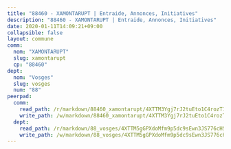 ```yaml
---
title: "88460 - XAMONTARUPT | Entraide, Annonces, Initiatives"
description: "88460 - XAMONTARUPT | Entraide, Annonces, Initiatives"
date: 2020-01-11T14:09:21+09:00
collapsible: false
layout: commune
comm:
  nom: "XAMONTARUPT"
  slug: xamontarupt
  cp: "88460"
dept:
  nom: "Vosges"
  slug: vosges
  num: "88"
peerpad:
  comm:
    read_path: /r/markdown/88460_xamontarupt/4XTTM3Ygj7rJ2tuEto1C4rozT1ye3bf5ujXAth4CFb9L7pd7n
    write_path: /w/markdown/88460_xamontarupt/4XTTM3Ygj7rJ2tuEto1C4rozT1ye3bf5ujXAth4CFb9L7pd7n-K3TgUiomFivbnyv4AX5iVjFCTWw8sDQzNzcwpySE3EKw3uyeCRyNw1uDkwfuFg74mDF4CyEQuxVP6nNnw4f7saGudafF3iAQQxQ9FPZR3MQHbRCvizEsPuscX5WCj7Ate6QNQFAg
  dept:
    read_path: /r/markdown/88_vosges/4XTTM5gGPXdoMfm9p5dc9sEwn3JS776cHSw64JYpD4AKnKgyh
    write_path: /w/markdown/88_vosges/4XTTM5gGPXdoMfm9p5dc9sEwn3JS776cHSw64JYpD4AKnKgyh-K3TgUjEFywcTUHQwfrd2vcZqhoXLakdoQGFv4iriv1FKkvQkBsudnBxafkQDfPcxTDRHN5T6bYyganuvcakuKenYoB5mPLKqUBjNMwpn75GQVixUmzXGkneDufRSqDthC8iyXi1Z
---
```


